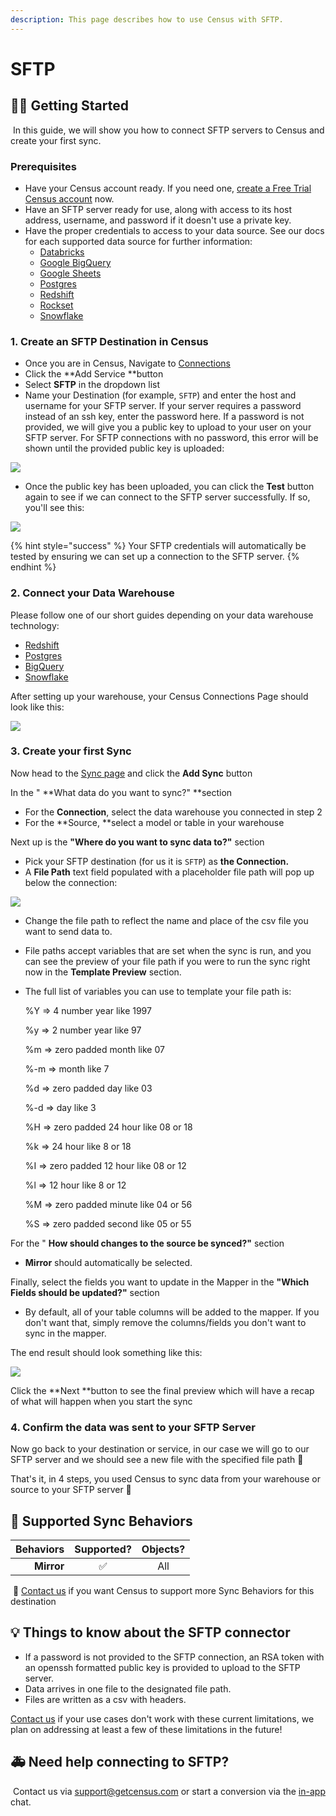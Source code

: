 ```yaml
---
description: This page describes how to use Census with SFTP.
---
```


# SFTP

## 🏃‍♀️ Getting Started

‌ In this guide, we will show you how to connect SFTP servers to Census and create your first sync.

### Prerequisites

* Have your Census account ready. If you need one, [create a Free Trial Census account](https://app.getcensus.com) now.
* Have an SFTP server ready for use, along with access to its host address, username, and password if it doesn't use a private key.
* Have the proper credentials to access to your data source. See our docs for each supported data source for further information:
  * [Databricks](https://docs.getcensus.com/sources/databricks)
  * [Google BigQuery](https://docs.getcensus.com/sources/google-bigquery)
  * [Google Sheets](https://docs.getcensus.com/sources/google-sheets)
  * [Postgres](https://docs.getcensus.com/sources/postgres)
  * [Redshift](https://docs.getcensus.com/sources/redshift)
  * [Rockset](https://docs.getcensus.com/sources/rockset)
  * [Snowflake](https://docs.getcensus.com/sources/snowflake)

### 1. Create an SFTP Destination in Census

* Once you are in Census, Navigate to [Connections](https://app.getcensus.com/connections)
* Click the **Add Service **button
* Select **SFTP** in the dropdown list
* Name your Destination (for example, `SFTP`) and enter the host and username for your SFTP server. If your server requires a password instead of an ssh key, enter the password here. If a password is not provided, we will give you a public key to upload to your user on your SFTP server. For SFTP connections with no password, this error will be shown until the provided public key is uploaded:

![](<../.gitbook/assets/Screen Shot 2021-10-11 at 6.11.03 PM.png>)

* Once the public key has been uploaded, you can click the **Test** button again to see if we can connect to the SFTP server successfully. If so, you'll see this:

![](<../.gitbook/assets/Screen Shot 2021-10-11 at 6.14.04 PM.png>)

{% hint style="success" %}
Your SFTP credentials will automatically be tested by ensuring we can set up a connection to the SFTP server.
{% endhint %}

### 2. Connect your Data Warehouse

Please follow one of our short guides depending on your data warehouse technology:

* [Redshift](https://help.getcensus.com/article/10-configuring-redshift-postgresql-access)
* [Postgres](https://help.getcensus.com/article/10-configuring-redshift-postgresql-access)
* [BigQuery](https://help.getcensus.com/article/21-configuring-bigquery-access)
* [Snowflake](https://help.getcensus.com/article/8-configuring-snowflake-access)

After setting up your warehouse, your Census Connections Page should look like this:

![](<../.gitbook/assets/Screen Shot 2021-10-11 at 6.11.44 PM.png>)

### 3. Create your first Sync

Now head to the [Sync page](https://app.getcensus.com/syncs) and click the **Add Sync** button

In the " **What data do you want to sync?" **section

* For the **Connection**, select the data warehouse you connected in step 2
* For the **Source,  **select a model or table in your warehouse

Next up is the **"Where do you want to sync data to?"** section

* Pick your SFTP destination (for us it is `SFTP`) as **the Connection.**
* A **File Path** text field populated with a placeholder file path will pop up below the connection:

![](<../.gitbook/assets/Screen Shot 2021-10-11 at 6.17.23 PM.png>)

* Change the file path to reflect the name and place of the csv file you want to send data to.
* File paths accept variables that are set when the sync is run, and you can see the preview of your file path if you were to run the sync right now in the **Template Preview** section.
*   The full list of variables you can use to template your file path is:

    %Y => 4 number year like 1997

    %y => 2 number year like 97

    %m => zero padded month like 07

    %-m => month like 7

    %d => zero padded day like 03

    %-d => day like 3

    %H => zero padded 24 hour like 08 or 18

    %k => 24 hour like 8 or 18

    %I => zero padded 12 hour like 08 or 12

    %l => 12 hour like 8 or 12

    %M => zero padded minute like 04 or 56

    %S => zero padded second like 05 or 55

For the " **How should changes to the source be synced?"** section 

* **Mirror** should automatically be selected. 

Finally, select the fields you want to update in the Mapper in the **"Which Fields should be updated?"** section

* By default, all of your table columns will be added to the mapper. If you don't want that, simply remove the columns/fields you don't want to sync in the mapper.

The end result should look something like this:

![](<../.gitbook/assets/Screen Shot 2021-10-11 at 6.18.52 PM.png>)

Click the **Next **button to see the final preview which will have a recap of what will happen when you start the sync

### 4. Confirm the data was sent to your SFTP Server

Now go back to your destination or service, in our case we will go to our SFTP server and we should see a new file with the specified file path 🎉

That's it, in 4 steps, you used Census to sync data from your warehouse or source to your SFTP server 🎉

## 🔄 Supported Sync Behaviors

| **Behaviors** | **Supported?** | **Objects?** |
| ------------: | :------------: | :----------: |
|    **Mirror** |        ✅       |      All     |

‌ 🔋 [Contact us](mailto:support@getcensus.com) if you want Census to support more Sync Behaviors for this destination

## 💡 Things to know about the SFTP connector

* If a password is not provided to the SFTP connection, an RSA token with an openssh formatted public key is provided to upload to the SFTP server.
* Data arrives in one file to the designated file path.
* Files are written as a csv with headers.

[Contact us](mailto:support@getcensus.com) if your use cases don't work with these current limitations, we plan on addressing at least a few of these limitations in the future!

## 🚑 Need help connecting to SFTP?

‌ Contact us via [support@getcensus.com](mailto:support@getcensus.com) or start a conversion via the [in-app](https://app.getcensus.com) chat.
